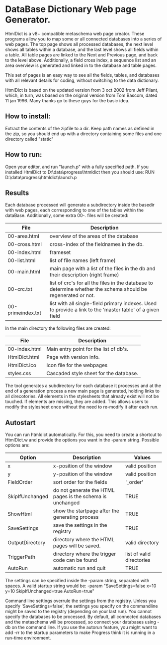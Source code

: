 # DataBase Dictionary Web page Generator.

HtmlDict is a v8+ compatible metaschema web page creator. These programs allow you to map some or all connected databases into a 
series of web pages. The top page shows all processed databases, the next level shows all tables within a database, and the last level 
shows all fields within a table. All table pages are linked to the Next and Previous page, and back to the level above. Additionally, 
a field cross index, a sequence list and an area overview is generated and linked in to the database and table pages. 

This set of pages is an easy way to see all the fields, tables, and databases with all relevant details for coding, without 
switching to the data dictionary.

HtmlDict is based on the updated version from 3 oct 2002 from Jeff Pilant, which, in turn, was based on the original version from 
Tom Bascom, dated 11 jan 1996. Many thanks go to these guys for the basic idea.


## How to install:

Extract the contents of the zipfile to a dir. Keep path names as defined in the zip, so you should end up with a directory containing some files and one directory called "static"


## How to run:

Open your editor, and run "launch.p" with a fully
specified path. If you installed HtmlDict to
D:\data\progress\htmldict then you should use:
RUN D:\data\progress\htmldict\launch.p


## Results

Each database processed will generate a subdirectory inside the basedir with web pages, each corresponding to one of the tables within the dataBase. Additionally, some extra 00-*.* files will be created:

|File              |Description                                                                                                   |
|----------------  |------------------------------------------------------------------------------------------------------------- |
|00-area.html      |overview of the areas of the database                                                                         |
|00-cross.html     |cross-index of the fieldnames in the db.                                                                      |
|00-index.html     |frameset                                                                                                      |
|00-list.html      |list of file names (left frame)                                                                               |
|00-main.html      |main page with a list of the files in the db and their description (right frame)                              |
|00-crc.txt        |list of crc's for all the files in the database to determine whether the schema should be regenerated or not. |
|00-primeindex.txt |list with all single-field primary indexes. Used to provide a link to the 'master table' of a given field     |

In the main directory the following files are created:

|File              |Description                            |
|----------------  |---------------------------------------|
|00-index.html     |Main entry point for the list of db's. |
|HtmlDict.html     |Page with version info.                |
|HtmlDict.ico      |Icon file for the webpages             |
|styles.css        |Cascaded style sheet for the database. |

The tool generates a subdirectory for each database it processes and at the end of a generation process a new main page is generated, holding links to all direcotories.
All elements in the stylesheets that already exist will not be touched. If elements are missing, they are added. This allows users to modify the stylesheet once without the need to re-modify it after each run. 

## Autostart

You can run htmldict automatically. For this, you need to create a shortcut to HtmlDict.w and provide the options you want in the -param string. Possible options are:

|Option              |Description                                                 |Values
|-----------------   |---------------------------------------------------------   |------------------------  |
|x                   |x-position of the window                                    |valid position            |
|y                   |y-position of the window                                    |valid position            |
|FieldOrder          |sort order for the fields                                   |'_order' | '_field-name'  |
|SkipIfUnchanged     |do not generate the HTML pages is the schema is unchanged   |TRUE|FALSE                |
|ShowHtml            |show the startpage after the generating process             |TRUE|FALSE                |
|SaveSettings        |save the settings in the registry                           |TRUE|FALSE                |
|OutputDirectory     |directory where the HTML pages will be saved.               |valid directory           |
|TriggerPath         |directory where the trigger code can be found               |list of valid directories |
|AutoRun             |automatic run and quit                                      |TRUE|FALSE                |

The settings can be specified inside the -param string, separated with spaces. A valid startup string would be: 
  -param "SaveSettings=false x=10 y=10 SkipIfUnchanged=true AutoRun=true"

Command line settings overrule the settings from the registry. Unless you specify 'SaveSettings=false', the 
settings you specify on the commandline might be saved to the registry (depending on your last run). You cannot 
specify the databases to be processed. By default, all connected databases and the metaschema will be processed, so 
connect your databases using -db on the command line. If you use the autorun feature, you might want to add -rr to 
the startup parameters to make Progress think it is running in a run-time environment. 

